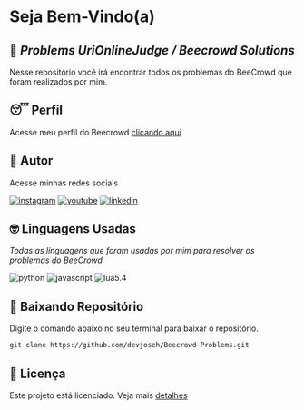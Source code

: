 # Seja Bem-Vindo(a)
## 🚀 _Problems UriOnlineJudge / Beecrowd Solutions_

Nesse repositório você irá encontrar todos os problemas do BeeCrowd que foram realizados por mim.

## 😴 Perfil

Acesse meu perfil do Beecrowd [clicando aqui](https://www.beecrowd.com.br/judge/pt/profile/809106)

## 🧒 Autor

Acesse minhas redes sociais

[![instagram](https://img.shields.io/badge/instagram-A425E4?style=for-the-badge&logo=instagram&logoColor=white)](https://www.instagram.com/dev_joseh/) [![youtube](https://img.shields.io/badge/youtube-red?style=for-the-badge&logo=youtube&logoColor=white)](https://www.youtube.com/channel/UCHxmaCQRQcJ1Y1fWDvGPktQ) [![linkedin](https://img.shields.io/badge/linkedin-0A66C2?style=for-the-badge&logo=linkedin&logoColor=white)](https://www.linkedin.com/in/josé-hernanes-b4b155249/) 


## 🤓 Linguagens Usadas 

*Todas as linguagens que foram usadas por mim para resolver os problemas do BeeCrowd*

![python](https://img.shields.io/badge/Python-3776AB?style=for-the-badge&logo=python&logoColor=white) ![javascript](https://img.shields.io/badge/JavaScript-F7DF1E?style=for-the-badge&logo=javascript&logoColor=black) ![lua5.4](https://img.shields.io/badge/Lua-2C2D72?style=for-the-badge&logo=lua&logoColor=white)

## 📌 Baixando Repositório

Digite o comando abaixo no seu terminal para baixar o repositório.

```bash
git clone https://github.com/devjoseh/Beecrowd-Problems.git
```
## 📝 Licença

Este projeto está licenciado. Veja mais [detalhes](https://github.com/devjoseh/Beecrowd-Problems/blob/main/LICENSE)
